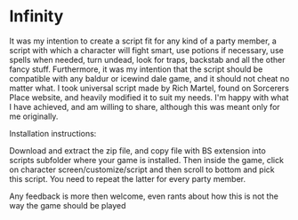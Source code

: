 # Infinity
It was my intention to create a script fit for any kind of a party member, a script with which a character will fight smart, use potions if necessary, use spells when needed, turn undead, look for traps, backstab and all the other fancy stuff. Furthermore, it was my intention that the script should be compatible with any baldur or icewind dale game, and it should not cheat no matter what. I took universal script made by Rich Martel, found on Sorcerers Place website, and heavily modified it to suit my needs. I'm happy with what I have achieved, and am willing to share, although this was meant only for me originally.

Installation instructions:

Download and extract the zip file, and copy file with BS extension into scripts subfolder where your game is installed. Then inside the game, click on character screen/customize/script and then scroll to bottom and pick this script. You need to repeat the latter for every party member.

Any feedback is more then welcome, even rants about how this is not the way the game should be played
